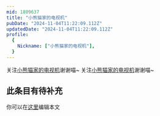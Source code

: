 ```yaml
---
mid: 1809637
title: "小熊猫家的电视机"
pubDate: "2024-11-04T11:22:09.112Z"
updatedDate: "2024-11-04T11:22:09.112Z"
profile:
  {
    Nickname: ["小熊猫家的电视机"],
  }
---
```


关注[小熊猫家的电视机](https://space.bilibili.com/1809637)谢谢喵~ 关注[小熊猫家的电视机](https://space.bilibili.com/1809637)谢谢喵~

## 此条目有待补充
你可以在[这里](https://github.com/Yuhanawa/VTuber.ICU-Content/edit/master/v/小熊猫家的电视机/index.md)编辑本文
